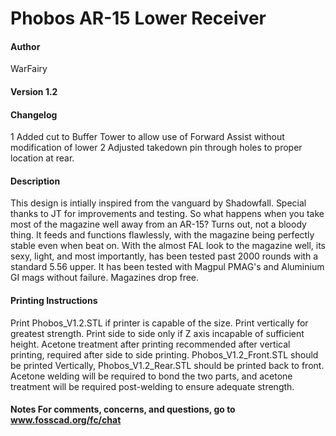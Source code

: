 # Phobos AR-15 Lower Receiver

#### Author 
WarFairy

#### Version 1.2

#### Changelog 
1 Added cut to Buffer Tower to allow use of Forward Assist without modification of lower 2 Adjusted takedown pin through holes to proper location at rear.

#### Description 

This design is intially inspired from the vanguard by Shadowfall. Special thanks to JT for improvements and testing. So what happens when you take most of the magazine well away from an AR-15? Turns out, not a bloody thing. It feeds and functions flawlessly, with the magazine being perfectly stable even when beat on. With the almost FAL look to the magazine well, its sexy, light, and most importantly, has been tested past 2000 rounds with a standard 5.56 upper. It has been tested with Magpul PMAG's and Aluminium GI mags without failure. Magazines drop free.

#### Printing Instructions 

Print Phobos_V1.2.STL if printer is capable of the size. Print vertically for greatest strength. Print side to side only if Z axis incapable of sufficient height. Acetone treatment after printing recommended after vertical printing, required after side to side printing. Phobos_V1.2_Front.STL should be printed Vertically, Phobos_V1.2_Rear.STL should be printed back to front. Acetone welding will be required to bond the two parts, and acetone treatment will be required post-welding to ensure adequate strength.

#### Notes For comments, concerns, and questions, go to www.fosscad.org/fc/chat
